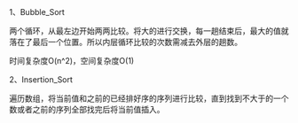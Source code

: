 1、Bubble_Sort

两个循环，从最左边开始两两比较。将大的进行交换，每一趟结束后，最大的值就落在了最后一个位置。所以内层循环比较的次数需减去外层的趟数。

时间复杂度O(n^2)，空间复杂度O(1)

2、Insertion_Sort

遍历数组，将当前值和之前的已经排好序的序列进行比较，直到找到不大于的一个数或者之前的序列全部找完后将当前值插入。

